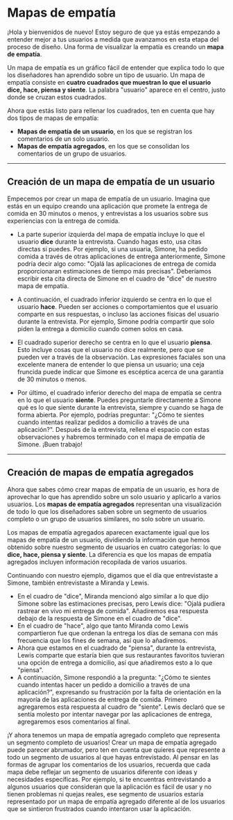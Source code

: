 # Mapas de empatía

¡Hola y bienvenidos de nuevo! Estoy seguro de que ya estás empezando a entender mejor a tus usuarios a medida que avanzamos en esta etapa del proceso de diseño. Una forma de visualizar la empatía es creando un **mapa de empatía**.

Un mapa de empatía es un gráfico fácil de entender que explica todo lo que los diseñadores han aprendido sobre un tipo de usuario. Un mapa de empatía consiste en **cuatro cuadrados que muestran lo que el usuario dice, hace, piensa y siente**. La palabra "usuario" aparece en el centro, justo donde se cruzan estos cuadrados.

Ahora que estás listo para rellenar los cuadrados, ten en cuenta que hay dos tipos de mapas de empatía:

* **Mapas de empatía de un usuario**, en los que se registran los comentarios de un solo usuario.
* **Mapas de empatía agregados**, en los que se consolidan los comentarios de un grupo de usuarios.

---

## Creación de un mapa de empatía de un usuario

Empecemos por crear un mapa de empatía de un usuario. Imagina que estás en un equipo creando una aplicación que promete la entrega de comida en 30 minutos o menos, y entrevistas a los usuarios sobre sus experiencias con la entrega de comida.

* La parte superior izquierda del mapa de empatía incluye lo que el usuario **dice** durante la entrevista. Cuando hagas esto, usa citas directas si puedes. Por ejemplo, si una usuaria, Simone, ha pedido comida a través de otras aplicaciones de entrega anteriormente, Simone podría decir algo como: "Ojalá las aplicaciones de entrega de comida proporcionaran estimaciones de tiempo más precisas". Deberíamos escribir esta cita directa de Simone en el cuadro de "dice" de nuestro mapa de empatía.

* A continuación, el cuadrado inferior izquierdo se centra en lo que el usuario **hace**. Pueden ser acciones o comportamientos que el usuario comparte en sus respuestas, o incluso las acciones físicas del usuario durante la entrevista. Por ejemplo, Simone podría compartir que solo piden la entrega a domicilio cuando comen solos en casa.

* El cuadrado superior derecho se centra en lo que el usuario **piensa**. Esto incluye cosas que el usuario no dice realmente, pero que se pueden ver a través de la observación. Las expresiones faciales son una excelente manera de entender lo que piensa un usuario; una ceja fruncida puede indicar que Simone es escéptica acerca de una garantía de 30 minutos o menos.

* Por último, el cuadrado inferior derecho del mapa de empatía se centra en lo que el usuario **siente**. Puedes preguntarle directamente a Simone qué es lo que siente durante la entrevista, siempre y cuando se haga de forma abierta. Por ejemplo, podrías preguntar: "¿Cómo te sientes cuando intentas realizar pedidos a domicilio a través de una aplicación?". Después de la entrevista, rellena el espacio con estas observaciones y habremos terminado con el mapa de empatía de Simone. ¡Buen trabajo!

---

## Creación de mapas de empatía agregados

Ahora que sabes cómo crear mapas de empatía de un usuario, es hora de aprovechar lo que has aprendido sobre un solo usuario y aplicarlo a varios usuarios. Los **mapas de empatía agregados** representan una visualización de todo lo que los diseñadores saben sobre un segmento de usuarios completo o un grupo de usuarios similares, no solo sobre un usuario.

Los mapas de empatía agregados aparecen exactamente igual que los mapas de empatía de un usuario, dividiendo la información que hemos obtenido sobre nuestro segmento de usuarios en cuatro categorías: lo que **dice, hace, piensa y siente**. La diferencia es que los mapas de empatía agregados incluyen información recopilada de varios usuarios.

Continuando con nuestro ejemplo, digamos que el día que entrevistaste a Simone, también entrevistaste a Miranda y Lewis.

* En el cuadro de "dice", Miranda mencionó algo similar a lo que dijo Simone sobre las estimaciones precisas, pero Lewis dice: "Ojalá pudiera rastrear en vivo mi entrega de comida". Añadiremos esa respuesta debajo de la respuesta de Simone en el cuadro de "dice".
* En el cuadro de "hace", algo que tanto Miranda como Lewis compartieron fue que ordenan la entrega los días de semana con más frecuencia que los fines de semana, así que lo añadiremos.
* Ahora que estamos en el cuadrado de "piensa", durante la entrevista, Lewis comparte que estaría bien que sus restaurantes favoritos tuvieran una opción de entrega a domicilio, así que añadiremos esto a lo que "piensa".
* A continuación, Simone respondió a la pregunta: "¿Cómo te sientes cuando intentas hacer un pedido a domicilio a través de una aplicación?", expresando su frustración por la falta de orientación en la mayoría de las aplicaciones de entrega de comida. Primero agregaremos esta respuesta al cuadro de "siente". Lewis declaró que se sentía molesto por intentar navegar por las aplicaciones de entrega, agregaremos esos comentarios al final.

¡Y ahora tenemos un mapa de empatía agregado completo que representa un segmento completo de usuarios! Crear un mapa de empatía agregado puede parecer abrumador, pero ten en cuenta que quieres que represente a todo un segmento de usuarios al que hayas entrevistado. Al pensar en las formas de agrupar los comentarios de los usuarios, recuerda que cada mapa debe reflejar un segmento de usuarios diferente con ideas y necesidades específicas. Por ejemplo, si te encuentras entrevistando a algunos usuarios que consideran que la aplicación es fácil de usar y no tienen problemas ni quejas reales, ese segmento de usuarios estaría representado por un mapa de empatía agregado diferente al de los usuarios que se sintieron frustrados cuando intentaron usar la aplicación.
